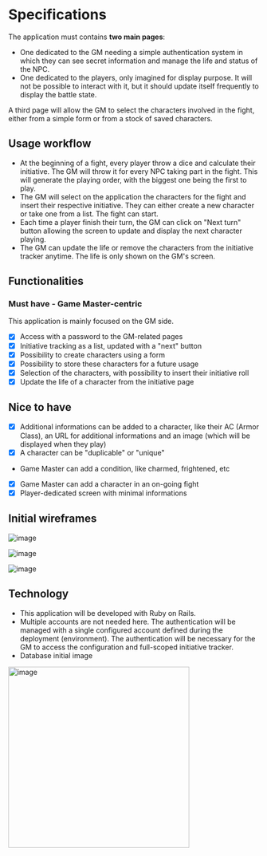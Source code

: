 # Specifications

The application must contains **two main pages**:

- One dedicated to the GM needing a simple authentication system in which they can see secret information and manage the life and status of the NPC.
- One dedicated to the players, only imagined for display purpose. It will not be possible to interact with it, but it should update itself frequently to display the battle state.

A third page will allow the GM to select the characters involved in the fight, either from a simple form or from a stock of saved characters.

## Usage workflow

- At the beginning of a fight, every player throw a dice and calculate their initiative. The GM will throw it for every NPC taking part in the fight. This will generate the playing order, with the biggest one being the first to play.
- The GM will select on the application the characters for the fight and insert their respective initiative. They can either create a new character or take one from a list. The fight can start.
- Each time a player finish their turn, the GM can click on "Next turn" button allowing the screen to update and display the next character playing.
- The GM can update the life or remove the characters from the initiative tracker anytime. The life is only shown on the GM's screen.

## Functionalities

### Must have - Game Master-centric

This application is mainly focused on the GM side.

- [x] Access with a password to the GM-related pages
- [x] Initiative tracking as a list, updated with a "next" button
- [x] Possibility to create characters using a form
- [x] Possibility to store these characters for a future usage
- [x] Selection of the characters, with possibility to insert their initiative roll
- [x] Update the life of a character from the initiative page

## Nice to have

- [x] Additional informations can be added to a character, like their AC (Armor Class), an URL for additional informations and an image (which will be displayed when they play)
- [x] A character can be "duplicable" or "unique"
- Game Master can add a condition, like charmed, frightened, etc
- [x] Game Master can add a character in an on-going fight
- [x] Player-dedicated screen with minimal informations

## Initial wireframes

![image](https://github.com/margauxdivernois/initiative-tracker/assets/11376158/457bc882-570f-4f25-9ee2-dab2419916e1)

![image](https://github.com/margauxdivernois/initiative-tracker/assets/11376158/050d0697-c443-482d-a635-3d14e316a25d)

![image](https://github.com/margauxdivernois/initiative-tracker/assets/11376158/2a789205-b4f5-4a9a-8b30-4ee1514b10bf)

## Technology

- This application will be developed with Ruby on Rails.
- Multiple accounts are not needed here. The authentication will be managed with a single configured account defined during the deployment (environment). The authentication will be necessary for the GM to access the configuration and full-scoped initiative tracker.
- Database initial image

<img width="363" alt="image" src="https://github.com/margauxdivernois/initiative-tracker/assets/11376158/094f1d40-25ba-437e-8ad4-e4ad10a78d21">
